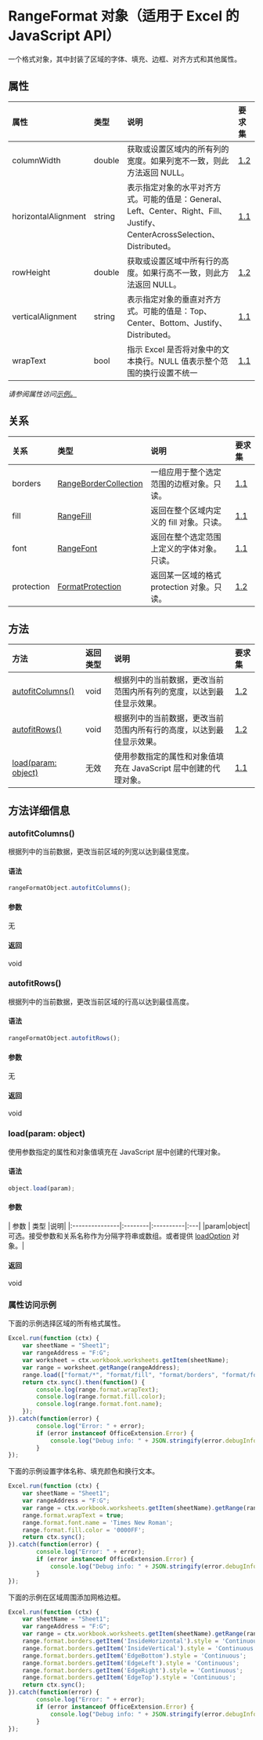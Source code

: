 # <a name="rangeformat-object-javascript-api-for-excel"></a>RangeFormat 对象（适用于 Excel 的 JavaScript API）

一个格式对象，其中封装了区域的字体、填充、边框、对齐方式和其他属性。

## <a name="properties"></a>属性

| 属性     | 类型   |说明| 要求集|
|:---------------|:--------|:----------|:----|
|columnWidth|double|获取或设置区域内的所有列的宽度。如果列宽不一致，则此方法返回 NULL。|[1.2](../requirement-sets/excel-api-requirement-sets.md)|
|horizontalAlignment|string|表示指定对象的水平对齐方式。可能的值是：General、Left、Center、Right、Fill、Justify、CenterAcrossSelection、Distributed。|[1.1](../requirement-sets/excel-api-requirement-sets.md)|
|rowHeight|double|获取或设置区域中所有行的高度。如果行高不一致，则此方法返回 NULL。|[1.2](../requirement-sets/excel-api-requirement-sets.md)|
|verticalAlignment|string|表示指定对象的垂直对齐方式。可能的值是：Top、Center、Bottom、Justify、Distributed。|[1.1](../requirement-sets/excel-api-requirement-sets.md)|
|wrapText|bool|指示 Excel 是否将对象中的文本换行。NULL 值表示整个范围的换行设置不统一|[1.1](../requirement-sets/excel-api-requirement-sets.md)|

_请参阅属性访问[示例。](#property-access-examples)_

## <a name="relationships"></a>关系
| 关系 | 类型   |说明| 要求集|
|:---------------|:--------|:----------|:----|
|borders|[RangeBorderCollection](rangebordercollection.md)|一组应用于整个选定范围的边框对象。只读。|[1.1](../requirement-sets/excel-api-requirement-sets.md)|
|fill|[RangeFill](rangefill.md)|返回在整个区域内定义的 fill 对象。只读。|[1.1](../requirement-sets/excel-api-requirement-sets.md)|
|font|[RangeFont](rangefont.md)|返回在整个选定范围上定义的字体对象。只读。|[1.1](../requirement-sets/excel-api-requirement-sets.md)|
|protection|[FormatProtection](formatprotection.md)|返回某一区域的格式 protection 对象。只读。|[1.2](../requirement-sets/excel-api-requirement-sets.md)|

## <a name="methods"></a>方法

| 方法           | 返回类型    |说明| 要求集|
|:---------------|:--------|:----------|:----|
|[autofitColumns()](#autofitcolumns)|void|根据列中的当前数据，更改当前范围内所有列的宽度，以达到最佳显示效果。|[1.2](../requirement-sets/excel-api-requirement-sets.md)|
|[autofitRows()](#autofitrows)|void|根据列中的当前数据，更改当前范围内所有行的高度，以达到最佳显示效果。|[1.2](../requirement-sets/excel-api-requirement-sets.md)|
|[load(param: object)](#loadparam-object)|无效|使用参数指定的属性和对象值填充在 JavaScript 层中创建的代理对象。|[1.1](../requirement-sets/excel-api-requirement-sets.md)|

## <a name="method-details"></a>方法详细信息


### <a name="autofitcolumns"></a>autofitColumns()
根据列中的当前数据，更改当前区域的列宽以达到最佳宽度。

#### <a name="syntax"></a>语法
```js
rangeFormatObject.autofitColumns();
```

#### <a name="parameters"></a>参数
无

#### <a name="returns"></a>返回
void

### <a name="autofitrows"></a>autofitRows()
根据列中的当前数据，更改当前区域的行高以达到最佳高度。

#### <a name="syntax"></a>语法
```js
rangeFormatObject.autofitRows();
```

#### <a name="parameters"></a>参数
无

#### <a name="returns"></a>返回
void

### <a name="loadparam-object"></a>load(param: object)
使用参数指定的属性和对象值填充在 JavaScript 层中创建的代理对象。

#### <a name="syntax"></a>语法
```js
object.load(param);
```

#### <a name="parameters"></a>参数
| 参数    | 类型   |说明|
|:---------------|:--------|:----------|:---|
|param|object|可选。接受参数和关系名称作为分隔字符串或数组。或者提供 [loadOption](loadoption.md) 对象。|

#### <a name="returns"></a>返回
void
### <a name="property-access-examples"></a>属性访问示例

下面的示例选择区域的所有格式属性。 

```js
Excel.run(function (ctx) { 
    var sheetName = "Sheet1";
    var rangeAddress = "F:G";
    var worksheet = ctx.workbook.worksheets.getItem(sheetName);
    var range = worksheet.getRange(rangeAddress);
    range.load(["format/*", "format/fill", "format/borders", "format/font"]);
    return ctx.sync().then(function() {
        console.log(range.format.wrapText);
        console.log(range.format.fill.color);
        console.log(range.format.font.name);
    });
}).catch(function(error) {
        console.log("Error: " + error);
        if (error instanceof OfficeExtension.Error) {
            console.log("Debug info: " + JSON.stringify(error.debugInfo));
        }
});
```

下面的示例设置字体名称、填充颜色和换行文本。 

```js
Excel.run(function (ctx) { 
    var sheetName = "Sheet1";
    var rangeAddress = "F:G";
    var range = ctx.workbook.worksheets.getItem(sheetName).getRange(rangeAddress);
    range.format.wrapText = true;
    range.format.font.name = 'Times New Roman';
    range.format.fill.color = '0000FF';
    return ctx.sync(); 
}).catch(function(error) {
        console.log("Error: " + error);
        if (error instanceof OfficeExtension.Error) {
            console.log("Debug info: " + JSON.stringify(error.debugInfo));
        }
});
```

下面的示例在区域周围添加网格边框。

```js
Excel.run(function (ctx) { 
    var sheetName = "Sheet1";
    var rangeAddress = "F:G";
    var range = ctx.workbook.worksheets.getItem(sheetName).getRange(rangeAddress);
    range.format.borders.getItem('InsideHorizontal').style = 'Continuous';
    range.format.borders.getItem('InsideVertical').style = 'Continuous';
    range.format.borders.getItem('EdgeBottom').style = 'Continuous';
    range.format.borders.getItem('EdgeLeft').style = 'Continuous';
    range.format.borders.getItem('EdgeRight').style = 'Continuous';
    range.format.borders.getItem('EdgeTop').style = 'Continuous';
    return ctx.sync(); 
}).catch(function(error) {
        console.log("Error: " + error);
        if (error instanceof OfficeExtension.Error) {
            console.log("Debug info: " + JSON.stringify(error.debugInfo));
        }
});
```